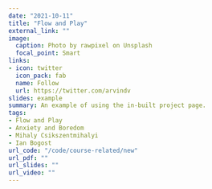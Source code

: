 ```yaml
---
date: "2021-10-11"
title: "Flow and Play"
external_link: ""
image:
  caption: Photo by rawpixel on Unsplash
  focal_point: Smart
links:
- icon: twitter
  icon_pack: fab
  name: Follow
  url: https://twitter.com/arvindv
slides: example
summary: An example of using the in-built project page.
tags:
- Flow and Play
- Anxiety and Boredom
- Mihaly Csikszentmihalyi
- Ian Bogost
url_code: "/code/course-related/new"
url_pdf: ""
url_slides: ""
url_video: ""
---
```


